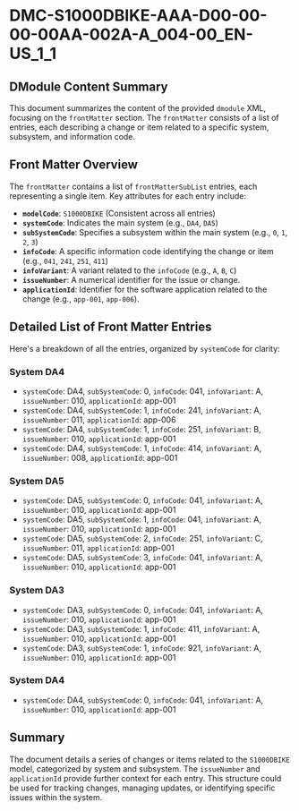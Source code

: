 # DMC-S1000DBIKE-AAA-D00-00-00-00AA-002A-A_004-00_EN-US_1_1

## DModule Content Summary

This document summarizes the content of the provided `dmodule` XML, focusing on the `frontMatter` section. The `frontMatter` consists of a list of entries, each describing a change or item related to a specific system, subsystem, and information code.

## Front Matter Overview

The `frontMatter` contains a list of `frontMatterSubList` entries, each representing a single item. Key attributes for each entry include:

*   **`modelCode`**: `S1000DBIKE` (Consistent across all entries)
*   **`systemCode`**: Indicates the main system (e.g., `DA4`, `DA5`)
*   **`subSystemCode`**: Specifies a subsystem within the main system (e.g., `0`, `1`, `2`, `3`)
*   **`infoCode`**: A specific information code identifying the change or item (e.g., `041`, `241`, `251`, `411`)
*   **`infoVariant`**: A variant related to the `infoCode` (e.g., `A`, `B`, `C`)
*   **`issueNumber`**: A numerical identifier for the issue or change.
*   **`applicationId`**: Identifier for the software application related to the change (e.g., `app-001`, `app-006`).

## Detailed List of Front Matter Entries

Here's a breakdown of all the entries, organized by `systemCode` for clarity:

### System DA4

*   `systemCode`: DA4, `subSystemCode`: 0, `infoCode`: 041, `infoVariant`: A, `issueNumber`: 010, `applicationId`: app-001
*   `systemCode`: DA4, `subSystemCode`: 1, `infoCode`: 241, `infoVariant`: A, `issueNumber`: 011, `applicationId`: app-006
*   `systemCode`: DA4, `subSystemCode`: 1, `infoCode`: 251, `infoVariant`: B, `issueNumber`: 010, `applicationId`: app-001
*   `systemCode`: DA4, `subSystemCode`: 1, `infoCode`: 414, `infoVariant`: A, `issueNumber`: 008, `applicationId`: app-001

### System DA5

*   `systemCode`: DA5, `subSystemCode`: 0, `infoCode`: 041, `infoVariant`: A, `issueNumber`: 010, `applicationId`: app-001
*   `systemCode`: DA5, `subSystemCode`: 1, `infoCode`: 041, `infoVariant`: A, `issueNumber`: 010, `applicationId`: app-001
*   `systemCode`: DA5, `subSystemCode`: 2, `infoCode`: 251, `infoVariant`: C, `issueNumber`: 011, `applicationId`: app-001
*   `systemCode`: DA5, `subSystemCode`: 3, `infoCode`: 041, `infoVariant`: A, `issueNumber`: 010, `applicationId`: app-001

### System DA3

*   `systemCode`: DA3, `subSystemCode`: 0, `infoCode`: 041, `infoVariant`: A, `issueNumber`: 010, `applicationId`: app-001
*   `systemCode`: DA3, `subSystemCode`: 1, `infoCode`: 411, `infoVariant`: A, `issueNumber`: 010, `applicationId`: app-001
*   `systemCode`: DA3, `subSystemCode`: 1, `infoCode`: 921, `infoVariant`: A, `issueNumber`: 010, `applicationId`: app-001

### System DA4

*   `systemCode`: DA4, `subSystemCode`: 0, `infoCode`: 041, `infoVariant`: A, `issueNumber`: 010, `applicationId`: app-001

## Summary

The document details a series of changes or items related to the `S1000DBIKE` model, categorized by system and subsystem. The `issueNumber` and `applicationId` provide further context for each entry. This structure could be used for tracking changes, managing updates, or identifying specific issues within the system.